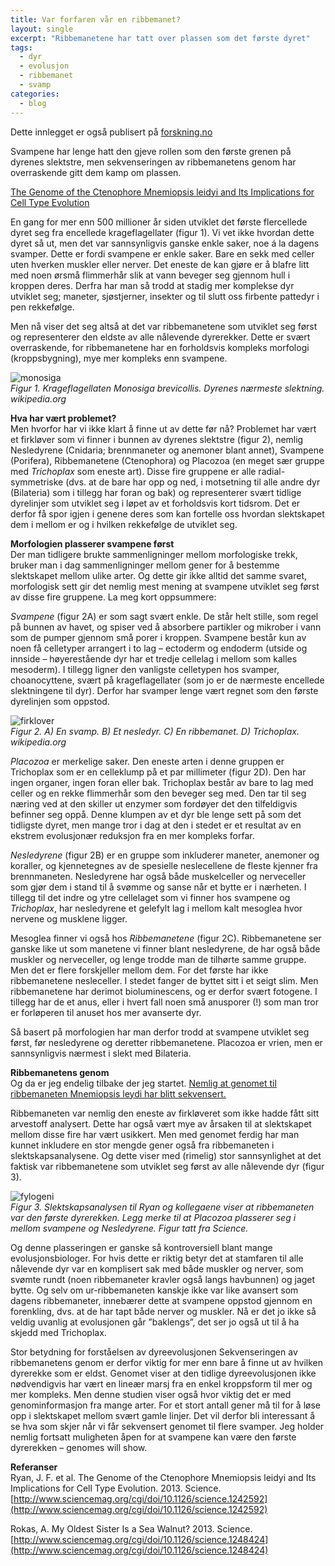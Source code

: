 ```yaml
---
title: Var forfaren vår en ribbemanet?
layout: single
excerpt: "Ribbemanetene har tatt over plassen som det første dyret"
tags:
  - dyr
  - evolusjon
  - ribbemanet
  - svamp
categories:
  - blog
---
```


Dette innlegget er også publisert på [forskning.no](http://www.forskning.no/blog/jonbrate/382288)


Svampene har lenge hatt den gjeve rollen som den første grenen på dyrenes slektstre, men sekvenseringen av ribbemanetens genom har overraskende gitt dem kamp om plassen.

[The Genome of the Ctenophore Mnemiopsis leidyi and Its Implications for Cell Type Evolution](http://www.sciencemag.org/content/342/6164/1242592.abstract)

En gang for mer enn 500 millioner år siden utviklet det første flercellede dyret seg fra encellede krageflagellater (figur 1). Vi vet ikke hvordan dette dyret så ut, men det var sannsynligvis ganske enkle saker, noe á la dagens svamper. Dette er fordi svampene er enkle saker. Bare en sekk med celler uten hverken muskler eller nerver. Det eneste de kan gjøre er å blafre litt med noen ørsmå flimmerhår slik at vann beveger seg gjennom hull i kroppen deres. Derfra har man så trodd at stadig mer komplekse dyr utviklet seg; maneter, sjøstjerner, insekter og til slutt oss firbente pattedyr i pen rekkefølge.

Men nå viser det seg altså at det var ribbemanetene som utviklet seg først og representerer den eldste av alle nålevende dyrerekker. Dette er svært overraskende, for ribbemanetene har en forholdsvis kompleks morfologi (kroppsbygning), mye mer kompleks enn svampene.

![monosiga][1]  
*Figur 1. Krageflagellaten Monosiga brevicollis. Dyrenes nærmeste slektning. wikipedia.org*

**Hva har vært problemet?**  
Men hvorfor har vi ikke klart å finne ut av dette før nå? Problemet har vært et firkløver som vi finner i bunnen av dyrenes slektstre (figur 2), nemlig Nesledyrene (Cnidaria; brennmaneter og anemoner blant annet), Svampene (Porifera), Ribbemanetene (Ctenophora) og Placozoa (en meget sær gruppe med *Trichoplax* som eneste art). Disse fire gruppene er alle radial-symmetriske (dvs. at de bare har opp og ned, i motsetning til alle andre dyr (Bilateria) som i tillegg har foran og bak) og representerer svært tidlige dyrelinjer som utviklet seg i løpet av et forholdsvis kort tidsrom. Det er derfor få spor igjen i genene deres som kan fortelle oss hvordan slektskapet dem i mellom er og i hvilken rekkefølge de utviklet seg.

**Morfologien plasserer svampene først**  
Der man tidligere brukte sammenligninger mellom morfologiske trekk, bruker man i dag sammenligninger mellom gener for å bestemme slektskapet mellom ulike arter. Og dette gir ikke alltid det samme svaret, morfologisk sett gir det nemlig mest mening at svampene utviklet seg først av disse fire gruppene. La meg kort oppsummere:

*Svampene* (figur 2A) er som sagt svært enkle. De står helt stille, som regel på bunnen av havet, og spiser ved å absorbere partikler og mikrober i vann som de pumper gjennom små porer i kroppen. Svampene består kun av noen få celletyper arrangert i to lag – ectoderm og endoderm (utside og innside – høyerestående dyr har et tredje cellelag i mellom som kalles mesoderm). I tillegg ligner den vanligste celletypen hos svamper, choanocyttene, svært på krageflagellater (som jo er de nærmeste encellede slektningene til dyr). Derfor har svamper lenge vært regnet som den første dyrelinjen som oppstod.

![firklover][2]  
*Figur 2. A) En svamp. B) Et nesledyr. C) En ribbemanet. D) Trichoplax. wikipedia.org*

*Placozoa* er merkelige saker. Den eneste arten i denne gruppen er Trichoplax som er en celleklump på et par millimeter (figur 2D). Den har ingen organer, ingen foran eller bak. Trichoplax består av bare to lag med celler og en rekke flimmerhår som den beveger seg med. Den tar til seg næring ved at den skiller ut enzymer som fordøyer det den tilfeldigvis befinner seg oppå. Denne klumpen av et dyr ble lenge sett på som det tidligste dyret, men mange tror i dag at den i stedet er et resultat av en ekstrem evolusjonær reduksjon fra en mer kompleks forfar.

*Nesledyrene* (figur 2B) er en gruppe som inkluderer maneter, anemoner og koraller, og kjennetegnes av de spesielle neslecellene de fleste kjenner fra brennmaneten. Nesledyrene har også både muskelceller og nerveceller som gjør dem i stand til å svømme og sanse når et bytte er i nærheten. I tillegg til det indre og ytre cellelaget som vi finner hos svampene og *Trichoplax*, har nesledyrene et gelefylt lag i mellom kalt mesoglea hvor nervene og musklene ligger.

Mesoglea finner vi også hos *Ribbemanetene* (figur 2C). Ribbemanetene ser ganske like ut som manetene vi finner blant nesledyrene, de har også både muskler og nerveceller, og lenge trodde man de tilhørte samme gruppe. Men det er flere forskjeller mellom dem. For det første har ikke ribbemanetene nesleceller. I stedet fanger de byttet sitt i et seigt slim. Men ribbemanetene har derimot bioluminescens, og er derfor svært fotogene. I tillegg har de et anus, eller i hvert fall noen små anusporer (!) som man tror er forløperen til anuset hos mer avanserte dyr.

Så basert på morfologien har man derfor trodd at svampene utviklet seg først, før nesledyrene og deretter ribbemanetene. Placozoa er vrien, men er sannsynligvis nærmest i slekt med Bilateria.

**Ribbemanetens genom**  
Og da er jeg endelig tilbake der jeg startet. [Nemlig at genomet til ribbemaneten Mnemiopsis leydi har blitt sekvensert.](http://www.sciencemag.org/cgi/doi/10.1126/science.1242592)

Ribbemaneten var nemlig den eneste av firkløveret som ikke hadde fått sitt arvestoff analysert. Dette har også vært mye av årsaken til at slektskapet mellom disse fire har vært usikkert. Men med genomet ferdig har man kunnet inkludere en stor mengde gener også fra ribbemaneten i slektskapsanalysene. Og dette viser med (rimelig) stor sannsynlighet at det faktisk var ribbemanetene som utviklet seg først av alle nålevende dyr (figur 3).

![fylogeni][3]  
*Figur 3. Slektskapsanalysen til Ryan og kollegaene viser at ribbemaneten var den første
dyrerekken. Legg merke til at Placozoa plasserer seg i mellom svampene og
Nesledyrene. Figur tatt fra Science.*

Og denne plasseringen er ganske så kontroversiell blant mange evolusjonsbiologer. For hvis dette er riktig betyr det at stamfaren til alle nålevende dyr var en komplisert sak med både muskler og nerver, som svømte rundt (noen ribbemaneter kravler også langs havbunnen) og jaget bytte. Og selv om ur-ribbemaneten kanskje ikke var like avansert som dagens ribbemaneter, innebærer dette at svampene oppstod gjennom en forenkling, dvs. at de har tapt både nerver og muskler. Nå er det jo ikke så veldig uvanlig at evolusjonen går ”baklengs”, det ser jo også ut til å ha skjedd med Trichoplax.

Stor betydning for forståelsen av dyreevolusjonen
Sekvenseringen av ribbemanetens genom er derfor viktig for mer enn bare å finne ut av hvilken dyrerekke som er eldst. Genomet viser at den tidlige dyreevolusjonen ikke nødvendigvis har vært en lineær marsj fra en enkel kroppsform til mer og mer kompleks. Men denne studien viser også hvor viktig det er med genominformasjon fra mange arter. For et stort antall gener må til for å løse opp i slektskapet mellom svært gamle linjer. Det vil derfor bli interessant å se hva som skjer når vi får sekvensert genomet til flere svamper. Jeg holder nemlig fortsatt muligheten åpen for at svampene kan være den første dyrerekken – genomes will show.

**Referanser**  
Ryan, J. F. et al. The Genome of the Ctenophore Mnemiopsis leidyi and Its Implications for Cell Type Evolution. 2013. Science. [http://www.sciencemag.org/cgi/doi/10.1126/science.1242592](http://www.sciencemag.org/cgi/doi/10.1126/science.1242592)

Rokas, A. My Oldest Sister Is a Sea Walnut? 2013. Science.
[http://www.sciencemag.org/cgi/doi/10.1126/science.1248424](http://www.sciencemag.org/cgi/doi/10.1126/science.1248424)


  
[1]: /assets/images/blog/Monosiga_Brevicollis_Phase.jpg
[2]: /assets/images/blog/firklover-collage.jpg
[3]: /assets/images/blog/Figure-3-Ryan-et-al.jpg

	
